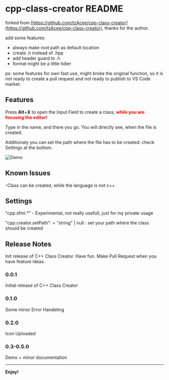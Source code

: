 # cpp-class-creator README

forked from [https://github.com/tzAcee/cpp-class-creator](https://github.com/tzAcee/cpp-class-creator), thanks for the author.

add some features:
* always make root path as default location
* create .h instead of .hpp
* add header guard to .h
* format might be a little tidier

ps: some features for own fast use, might broke the original function, so it is not ready to create a pull request and not ready to publish to VS Code market.

## Features

Press **Alt**+**X** to open the Input Field to create a class, <span style="color:red">**while you are focusing the editor!**</span>

Type in the name, and there you go. You will directly see, when the file is created.

Additionaly you can set the path where the file has to be created: check Settings at the bottom.

![Demo](https://github.com/tzAcee/cpp-class-creator/blob/master/giphy.gif?raw=true)

## Known Issues

-Class can be created, while the language is not c++

## Settings
"cpp.sfml.*" - Experimental, not really usefull, just for my private usage

"cpp.creator.setPath": = "string" | null : set your path where the class should be created

## Release Notes

Init release of C++ Class Creator. Have fun. Make Pull Request when you have feature ideas.

### 0.0.1

Initial release of C++ Class Creator

### 0.1.0

Some minor Error Handeling

### 0.2.0

Icon Uploaded

### 0.3-0.5.0

Demo + minor documentation

----------------------------------------------------------------------------------------------------------

**Enjoy!**

